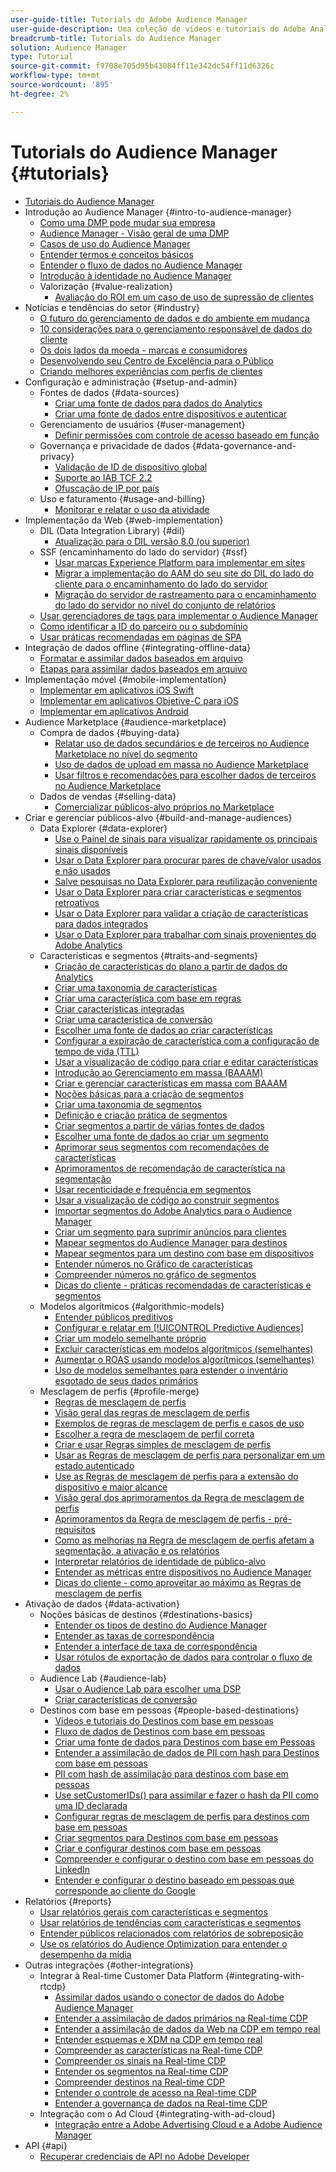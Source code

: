 ```yaml
---
user-guide-title: Tutorials do Adobe Audience Manager
user-guide-description: Uma coleção de vídeos e tutoriais do Adobe Analytics.
breadcrumb-title: Tutorials do Audience Manager
solution: Audience Manager
type: Tutorial
source-git-commit: f9708e705d95b43084ff11e342dc54ff11d6326c
workflow-type: tm+mt
source-wordcount: '895'
ht-degree: 2%

---
```



# Tutorials do Audience Manager {#tutorials}

+ [Tutoriais do Audience Manager](overview.md)
+ Introdução ao Audience Manager {#intro-to-audience-manager}
   + [Como uma DMP pode mudar sua empresa](intro-to-audience-manager/how-a-dmp-can-change-your-business.md)
   + [Audience Manager - Visão geral de uma DMP](intro-to-audience-manager/audience-manager-overview-of-a-dmp.md)
   + [Casos de uso do Audience Manager](intro-to-audience-manager/audience-manager-use-cases.md)
   + [Entender termos e conceitos básicos](intro-to-audience-manager/understanding-basic-terms-and-concepts-in-audience-manager.md)
   + [Entender o fluxo de dados no Audience Manager](intro-to-audience-manager/understanding-the-data-flow-in-audience-manager.md)
   + [Introdução à identidade no Audience Manager](intro-to-audience-manager/introduction-to-identity-in-audience-manager.md)
   + Valorização {#value-realization}
      + [Avaliação do ROI em um caso de uso de supressão de clientes](intro-to-audience-manager/value-realization/measuring-roi-in-a-customer-suppression-use-case.md)
+ Notícias e tendências do setor {#industry}
   + [O futuro do gerenciamento de dados e do ambiente em mudança](https://experienceleague.adobe.com/docs/platform-learn/tutorials/industry/the-future-of-data-management-and-the-changing-environment.html?lang=pt-BR)
   + [10 considerações para o gerenciamento responsável de dados do cliente](https://experienceleague.adobe.com/docs/platform-learn/tutorials/privacy/ten-considerations-for-responsible-customer-data-management.html?lang=pt-BR)
   + [Os dois lados da moeda - marcas e consumidores](https://experienceleague.adobe.com/docs/platform-learn/tutorials/industry/brands-vs-consumers.html?lang=pt-BR)
   + [Desenvolvendo seu Centro de Excelência para o Público](https://experienceleague.adobe.com/docs/platform-learn/tutorials/industry/evolving-your-audience-center-of-excellence.html?lang=pt-BR)
   + [Criando melhores experiências com perfis de clientes](https://experienceleague.adobe.com/docs/platform-learn/tutorials/industry/building-better-experiences-with-customer-profiles.html?lang=pt-BR)
+ Configuração e administração {#setup-and-admin}
   + Fontes de dados {#data-sources}
      + [Criar uma fonte de dados para dados do Analytics](setup-and-admin/data-sources/create-a-data-source-for-analytics-data.md)
      + [Criar uma fonte de dados entre dispositivos e autenticar](setup-and-admin/data-sources/creating-a-cross-device-data-source-and-authenticating.md)
   + Gerenciamento de usuários {#user-management}
      + [Definir permissões com controle de acesso baseado em função](setup-and-admin/user-management/setting-permissions-with-role-based-access-control.md)
   + Governança e privacidade de dados {#data-governance-and-privacy}
      + [Validação de ID de dispositivo global](setup-and-admin/data-governance-and-privacy/global-device-id-validation.md)
      + [Suporte ao IAB TCF 2.2](setup-and-admin/data-governance-and-privacy/iab-tcf-support.md)
      + [Ofuscação de IP por país](setup-and-admin/data-governance-and-privacy/ip-obfuscation-by-country.md)
   + Uso e faturamento {#usage-and-billing}
      + [Monitorar e relatar o uso da atividade](setup-and-admin/usage-and-billing/monitoring-and-reporting-on-activity-usage.md)
+ Implementação da Web {#web-implementation}
   + DIL (Data Integration Library) {#dil}
      + [Atualização para o DIL versão 8.0 (ou superior)](web-implementation/dil/updating-to-dil-version-8-0-or-greater.md)
   + SSF (encaminhamento do lado do servidor) {#ssf}
      + [Usar marcas Experience Platform para implementar em sites](https://experienceleague.adobe.com/docs/launch-learn/implementing-in-websites-with-launch/index.html?lang=pt-BR)
      + [Migrar a implementação do AAM do seu site do DIL do lado do cliente para o encaminhamento do lado do servidor](web-implementation/ssf/migrating-your-site-implementation-from-client-side-dil-to-server-side-forwarding.md)
      + [Migração do servidor de rastreamento para o encaminhamento do lado do servidor no nível do conjunto de relatórios](web-implementation/ssf/migrating-from-tracking-server-to-report-suite-level-server-side-forwarding.md)
   + [Usar gerenciadores de tags para implementar o Audience Manager](web-implementation/using-tag-managers-to-implement-audience-manager.md)
   + [Como identificar a ID do parceiro ou o subdomínio](web-implementation/how-to-identify-your-partner-id-or-subdomain.md)
   + [Usar práticas recomendadas em páginas de SPA](web-implementation/using-best-practices-on-spa-pages-when-sending-data-to-aam.md)
+ Integração de dados offline {#integrating-offline-data}
   + [Formatar e assimilar dados baseados em arquivo](integrating-offline-data/formatting-and-ingesting-file-based-data.md)
   + [Etapas para assimilar dados baseados em arquivo](integrating-offline-data/steps-for-ingesting-file-based-data.md)
+ Implementação móvel {#mobile-implementation}
   + [Implementar em aplicativos iOS Swift](https://experienceleague.adobe.com/docs/launch-learn/implementing-in-mobile-ios-swift-apps-with-launch/index.html?lang=pt-BR)
   + [Implementar em aplicativos Objetive-C para iOS](https://experienceleague.adobe.com/docs/launch-learn/implementing-in-mobile-ios-objective-c-apps-with-launch/index.html?lang=pt-BR)
   + [Implementar em aplicativos Android](https://experienceleague.adobe.com/docs/launch-learn/implementing-in-mobile-android-apps-with-launch/index.html?lang=pt-BR)
+ Audience Marketplace {#audience-marketplace}
   + Compra de dados {#buying-data}
      + [Relatar uso de dados secundários e de terceiros no Audience Marketplace no nível do segmento](audience-marketplace/buying-data/reporting-2nd-and-3rd-party-data-usage-in-the-audience-marketplace-at-the-segment-level.md)
      + [Uso de dados de upload em massa no Audience Marketplace](audience-marketplace/buying-data/bulk-uploading-data-usage-into-the-audience-marketplace.md)
      + [Usar filtros e recomendações para escolher dados de terceiros no Audience Marketplace](audience-marketplace/buying-data/using-filters-and-recommendations-to-choose-3rd-party-data-in-audience-marketplace.md)
   + Dados de vendas {#selling-data}
      + [Comercializar públicos-alvo próprios no Marketplace](audience-marketplace/selling-data/commercialize-owned-audiences-on-marketplace.md)
+ Criar e gerenciar públicos-alvo {#build-and-manage-audiences}
   + Data Explorer {#data-explorer}
      + [Use o Painel de sinais para visualizar rapidamente os principais sinais disponíveis](build-and-manage-audiences/data-explorer/using-the-signals-dashboard-to-quickly-view-top-available-signals.md)
      + [Usar o Data Explorer para procurar pares de chave/valor usados e não usados](build-and-manage-audiences/data-explorer/using-data-explorer-to-search-for-used-and-unused-key-value-pairs.md)
      + [Salve pesquisas no Data Explorer para reutilização conveniente](build-and-manage-audiences/data-explorer/saving-searches-in-data-explorer-for-convenience-in-re-use.md)
      + [Usar o Data Explorer para criar características e segmentos retroativos](build-and-manage-audiences/data-explorer/using-data-explorer-to-create-retroactive-traits-and-segments.md)
      + [Usar o Data Explorer para validar a criação de características para dados integrados](build-and-manage-audiences/data-explorer/using-data-explorer-to-validate-trait-creation-for-your-onboarded-data.md)
      + [Usar o Data Explorer para trabalhar com sinais provenientes do Adobe Analytics](build-and-manage-audiences/data-explorer/using-data-explorer-to-work-with-signals-coming-from-adobe-analytics.md)
   + Características e segmentos {#traits-and-segments}
      + [Criação de características do plano a partir de dados do Analytics](build-and-manage-audiences/traits-and-segments/planning-trait-creation-from-analytics-data.md)
      + [Criar uma taxonomia de características](build-and-manage-audiences/traits-and-segments/creating-a-trait-taxonomy.md)
      + [Criar uma característica com base em regras](build-and-manage-audiences/traits-and-segments/creating-rule-based-traits.md)
      + [Criar características integradas](build-and-manage-audiences/traits-and-segments/creating-onboarded-traits.md)
      + [Criar uma característica de conversão](build-and-manage-audiences/traits-and-segments/creating-conversion-traits.md)
      + [Escolher uma fonte de dados ao criar características](build-and-manage-audiences/traits-and-segments/choosing-a-data-source-when-creating-traits.md)
      + [Configurar a expiração de característica com a configuração de tempo de vida (TTL)](build-and-manage-audiences/traits-and-segments/configuring-trait-expiration-with-the-time-to-live-ttl-setting.md)
      + [Usar a visualização de código para criar e editar características](build-and-manage-audiences/traits-and-segments/using-code-view-to-create-and-edit-traits.md)
      + [Introdução ao Gerenciamento em massa (BAAAM)](build-and-manage-audiences/traits-and-segments/introduction-to-bulk-management-baaam.md)
      + [Criar e gerenciar características em massa com BAAAM](build-and-manage-audiences/traits-and-segments/creating-and-managing-traits-in-bulk-with-baaam.md)
      + [Noções básicas para a criação de segmentos](build-and-manage-audiences/traits-and-segments/the-basics-of-creating-segments.md)
      + [Criar uma taxonomia de segmentos](build-and-manage-audiences/traits-and-segments/creating-a-segment-taxonomy.md)
      + [Definição e criação prática de segmentos](build-and-manage-audiences/traits-and-segments/practical-segment-definition-and-creation.md)
      + [Criar segmentos a partir de várias fontes de dados](build-and-manage-audiences/traits-and-segments/creating-segments-from-multiple-data-sources.md)
      + [Escolher uma fonte de dados ao criar um segmento](build-and-manage-audiences/traits-and-segments/choosing-a-data-source-when-creating-a-segment.md)
      + [Aprimorar seus segmentos com recomendações de características](build-and-manage-audiences/traits-and-segments/enhancing-your-segments-with-trait-recommendations.md)
      + [Aprimoramentos de recomendação de característica na segmentação](build-and-manage-audiences/traits-and-segments/trait-recommendation-enhancements-in-the-segment-builder.md)
      + [Usar recenticidade e frequência em segmentos](build-and-manage-audiences/traits-and-segments/using-recency-and-frequency-in-segments.md)
      + [Usar a visualização de código ao construir segmentos](build-and-manage-audiences/traits-and-segments/using-code-view-when-building-segments.md)
      + [Importar segmentos do Adobe Analytics para o Audience Manager](build-and-manage-audiences/traits-and-segments/import-aa-segments-into-aam.md)
      + [Criar um segmento para suprimir anúncios para clientes](build-and-manage-audiences/traits-and-segments/building-a-segment-to-suppress-ads-to-customers.md)
      + [Mapear segmentos do Audience Manager para destinos](build-and-manage-audiences/traits-and-segments/mapping-audience-manager-segments-to-destinations.md)
      + [Mapear segmentos para um destino com base em dispositivos](build-and-manage-audiences/traits-and-segments/mapping-segments-to-a-device-based-destination.md)
      + [Entender números no Gráfico de características](build-and-manage-audiences/traits-and-segments/understanding-numbers-in-the-trait-graph.md)
      + [Compreender números no gráfico de segmentos](build-and-manage-audiences/traits-and-segments/understanding-numbers-in-the-segment-graph.md)
      + [Dicas do cliente - práticas recomendadas de características e segmentos](build-and-manage-audiences/traits-and-segments/customer-tips-traits-and-segments-best-practices.md)
   + Modelos algorítmicos {#algorithmic-models}
      + [Entender públicos preditivos](build-and-manage-audiences/algorithmic-models/understanding-predictive-audiences.md)
      + [Configurar e relatar em [!UICONTROL Predictive Audiences]](build-and-manage-audiences/algorithmic-models/configure-and-report-on-predictive-audiences.md)
      + [Criar um modelo semelhante próprio](build-and-manage-audiences/algorithmic-models/creating-a-first-party-look-alike-model.md)
      + [Excluir características em modelos algorítmicos (semelhantes)](build-and-manage-audiences/algorithmic-models/excluding-traits-in-algorithmic-look-alike-models.md)
      + [Aumentar o ROAS usando modelos algorítmicos (semelhantes)](build-and-manage-audiences/algorithmic-models/increase-roas-by-using-algorithmic-look-alike-models.md)
      + [Uso de modelos semelhantes para estender o inventário esgotado de seus dados primários](build-and-manage-audiences/algorithmic-models/using-look-alike-models-to-extend-sold-out-inventory-from-your-1st-party-data.md)
   + Mesclagem de perfis {#profile-merge}
      + [Regras de mesclagem de perfis](build-and-manage-audiences/profile-merge/profile-merge.md)
      + [Visão geral das regras de mesclagem de perfis](build-and-manage-audiences/profile-merge/overview-of-profile-merge-rules.md)
      + [Exemplos de regras de mesclagem de perfis e casos de uso](build-and-manage-audiences/profile-merge/profile-merge-rule-examples-and-use-cases.md)
      + [Escolher a regra de mesclagem de perfil correta](build-and-manage-audiences/profile-merge/choosing-the-right-profile-merge-rule.md)
      + [Criar e usar Regras simples de mesclagem de perfis](build-and-manage-audiences/profile-merge/creating-and-using-simple-profile-merge-rules.md)
      + [Usar as Regras de mesclagem de perfis para personalizar em um estado autenticado](build-and-manage-audiences/profile-merge/using-profile-merge-rules-to-personalize-in-an-authenticated-state.md)
      + [Use as Regras de mesclagem de perfis para a extensão do dispositivo e maior alcance](build-and-manage-audiences/profile-merge/using-profile-merge-rules-for-device-extension-and-increased-reach.md)
      + [Visão geral dos aprimoramentos da Regra de mesclagem de perfis](build-and-manage-audiences/profile-merge/overview-of-profile-merge-rule-enhancements.md)
      + [Aprimoramentos da Regra de mesclagem de perfis - pré-requisitos](build-and-manage-audiences/profile-merge/profile-merge-rule-enhancements-pre-requisites.md)
      + [Como as melhorias na Regra de mesclagem de perfis afetam a segmentação, a ativação e os relatórios](build-and-manage-audiences/profile-merge/how-profile-merge-rule-enhancements-impact-segmentation-activation-and-reporting.md)
      + [Interpretar relatórios de identidade de público-alvo](build-and-manage-audiences/profile-merge/interpret-audience-identity-reporting.md)
      + [Entender as métricas entre dispositivos no Audience Manager](build-and-manage-audiences/profile-merge/understanding-cross-device-metrics-in-audience-manager.md)
      + [Dicas do cliente - como aproveitar ao máximo as Regras de mesclagem de perfis](build-and-manage-audiences/profile-merge/customer-tips-getting-the-most-out-of-profile-merge-rules.md)
+ Ativação de dados {#data-activation}
   + Noções básicas de destinos {#destinations-basics}
      + [Entender os tipos de destino do Audience Manager](data-activation/destinations-basics/understanding-audience-manager-destination-types.md)
      + [Entender as taxas de correspondência](data-activation/destinations-basics/understanding-match-rates.md)
      + [Entender a interface de taxa de correspondência](data-activation/destinations-basics/understanding-the-match-rate-interface-in-audience-manager.md)
      + [Usar rótulos de exportação de dados para controlar o fluxo de dados](data-activation/destinations-basics/using-data-export-labels-to-control-data-flow.md)
   + Audience Lab {#audience-lab}
      + [Usar o Audience Lab para escolher uma DSP](data-activation/audience-lab/using-audience-lab-to-choose-a-dsp.md)
      + [Criar características de conversão](https://experienceleague.adobe.com/docs/audience-manager-learn/tutorials/build-and-manage-audiences/traits-and-segments/creating-conversion-traits.html?lang=pt-BR)
   + Destinos com base em pessoas {#people-based-destinations}
      + [Vídeos e tutoriais do Destinos com base em pessoas](data-activation/people-based-destinations/pbd.md)
      + [Fluxo de dados de Destinos com base em pessoas](data-activation/people-based-destinations/people-based-destinations-data-flow.md)
      + [Criar uma fonte de dados para Destinos com base em Pessoas](data-activation/people-based-destinations/creating-a-data-source-for-people-based-destinations.md)
      + [Entender a assimilação de dados de PII com hash para Destinos com base em pessoas](data-activation/people-based-destinations/understanding-hashed-pii-data-ingestion-for-people-based-destinations.md)
      + [PII com hash de assimilação para destinos com base em pessoas](data-activation/people-based-destinations/ingesting-hashed-pii-for-people-based-destinations.md)
      + [Use setCustomerIDs() para assimilar e fazer o hash da PII como uma ID declarada](data-activation/people-based-destinations/using-setcustomerids-to-ingest-and-hash-pii-as-a-declared-id.md)
      + [Configurar regras de mesclagem de perfis para destinos com base em pessoas](data-activation/people-based-destinations/configuring-profile-merge-rules-for-people-based-destinations.md)
      + [Criar segmentos para Destinos com base em pessoas](data-activation/people-based-destinations/creating-segments-for-people-based-destinations.md)
      + [Criar e configurar destinos com base em pessoas](data-activation/people-based-destinations/create-and-configure-people-based-destinations.md)
      + [Compreender e configurar o destino com base em pessoas do LinkedIn](data-activation/people-based-destinations/understanding-and-configuring-the-linkedin-pbd.md)
      + [Entender e configurar o destino baseado em pessoas que corresponde ao cliente do Google](data-activation/people-based-destinations/understanding-and-configuring-the-google-customer-match-pbd.md)
+ Relatórios {#reports}
   + [Usar relatórios gerais com características e segmentos](reports/using-general-reports-with-traits-and-segments.md)
   + [Usar relatórios de tendências com características e segmentos](reports/using-trended-reports-with-traits-and-segments.md)
   + [Entender públicos relacionados com relatórios de sobreposição](reports/understand-related-audiences-with-overlap-reports.md)
   + [Use os relatórios do Audience Optimization para entender o desempenho da mídia](reports/using-audience-optimization-reports-to-understand-media-performance.md)
+ Outras integrações {#other-integrations}
   + Integrar à Real-time Customer Data Platform {#integrating-with-rtcdp}
      + [Assimilar dados usando o conector de dados do Adobe Audience Manager](https://experienceleague.adobe.com/docs/platform-learn/tutorials/sources/ingest-data-from-aam.html?lang=pt-BR#sources)
      + [Entender a assimilação de dados primários na Real-time CDP](other-integrations/integrating-with-rtcdp/rtcdp-1pd-ingestion-for-aam-users.md)
      + [Entender a assimilação de dados da Web na CDP em tempo real](other-integrations/integrating-with-rtcdp/rtcdp-web-ingestion-for-aam-users.md)
      + [Entender esquemas e XDM na CDP em tempo real](other-integrations/integrating-with-rtcdp/rtcdp-schemas-xdm-for-aam-users.md)
      + [Compreender as características na Real-time CDP](other-integrations/integrating-with-rtcdp/rtcdp-traits-for-aam-users.md)
      + [Compreender os sinais na Real-time CDP](other-integrations/integrating-with-rtcdp/rtcdp-signals-for-aam-users.md)
      + [Entender os segmentos na Real-time CDP](other-integrations/integrating-with-rtcdp/rtcdp-segments-for-aam-users.md)
      + [Compreender destinos na Real-time CDP](other-integrations/integrating-with-rtcdp/rtcdp-destinations-for-aam-users.md)
      + [Entender o controle de acesso na Real-time CDP](other-integrations/integrating-with-rtcdp/rtcdp-access-control-for-aam-users.md)
      + [Entender a governança de dados na Real-time CDP](other-integrations/integrating-with-rtcdp/rtcdp-data-gov-for-aam-users.md)
   + Integração com o Ad Cloud {#integrating-with-ad-cloud}
      + [Integração entre a Adobe Advertising Cloud e a Adobe Audience Manager](other-integrations/integrating-with-ad-cloud/advertising-cloud-and-audience-manager-integration.md)
+ API {#api}
   + [Recuperar credenciais de API no Adobe Developer](api/retrieve-api-credentials-in-adobe-io.md)
